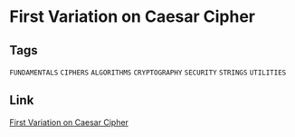 # First Variation on Caesar Cipher

## Tags

`FUNDAMENTALS` `CIPHERS` `ALGORITHMS` `CRYPTOGRAPHY` `SECURITY` `STRINGS` `UTILITIES`

## Link

[First Variation on Caesar Cipher](https://www.codewars.com/kata/5508249a98b3234f420000fb)